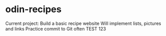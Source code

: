 # odin-recipes
Current project: Build a basic recipe website
Will implement lists, pictures and links
Practice commit to Git often
TEST 123